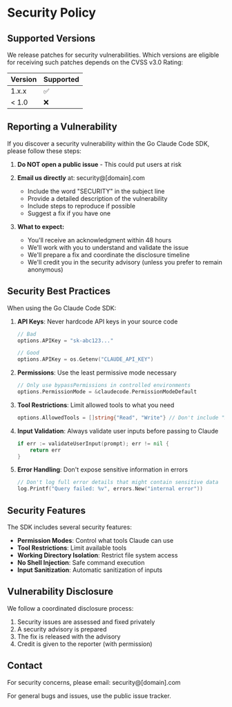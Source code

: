 # Security Policy

## Supported Versions

We release patches for security vulnerabilities. Which versions are eligible for receiving such patches depends on the CVSS v3.0 Rating:

| Version | Supported          |
| ------- | ------------------ |
| 1.x.x   | :white_check_mark: |
| < 1.0   | :x:                |

## Reporting a Vulnerability

If you discover a security vulnerability within the Go Claude Code SDK, please follow these steps:

1. **Do NOT open a public issue** - This could put users at risk

2. **Email us directly** at: security@[domain].com
   - Include the word "SECURITY" in the subject line
   - Provide a detailed description of the vulnerability
   - Include steps to reproduce if possible
   - Suggest a fix if you have one

3. **What to expect:**
   - You'll receive an acknowledgment within 48 hours
   - We'll work with you to understand and validate the issue
   - We'll prepare a fix and coordinate the disclosure timeline
   - We'll credit you in the security advisory (unless you prefer to remain anonymous)

## Security Best Practices

When using the Go Claude Code SDK:

1. **API Keys**: Never hardcode API keys in your source code
   ```go
   // Bad
   options.APIKey = "sk-abc123..."
   
   // Good
   options.APIKey = os.Getenv("CLAUDE_API_KEY")
   ```

2. **Permissions**: Use the least permissive mode necessary
   ```go
   // Only use bypassPermissions in controlled environments
   options.PermissionMode = &claudecode.PermissionModeDefault
   ```

3. **Tool Restrictions**: Limit allowed tools to what you need
   ```go
   options.AllowedTools = []string{"Read", "Write"} // Don't include "Bash" unless needed
   ```

4. **Input Validation**: Always validate user inputs before passing to Claude
   ```go
   if err := validateUserInput(prompt); err != nil {
       return err
   }
   ```

5. **Error Handling**: Don't expose sensitive information in errors
   ```go
   // Don't log full error details that might contain sensitive data
   log.Printf("Query failed: %v", errors.New("internal error"))
   ```

## Security Features

The SDK includes several security features:

- **Permission Modes**: Control what tools Claude can use
- **Tool Restrictions**: Limit available tools
- **Working Directory Isolation**: Restrict file system access
- **No Shell Injection**: Safe command execution
- **Input Sanitization**: Automatic sanitization of inputs

## Vulnerability Disclosure

We follow a coordinated disclosure process:

1. Security issues are assessed and fixed privately
2. A security advisory is prepared
3. The fix is released with the advisory
4. Credit is given to the reporter (with permission)

## Contact

For security concerns, please email: security@[domain].com

For general bugs and issues, use the public issue tracker.
